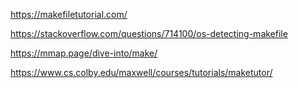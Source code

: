 https://makefiletutorial.com/

https://stackoverflow.com/questions/714100/os-detecting-makefile

https://mmap.page/dive-into/make/

https://www.cs.colby.edu/maxwell/courses/tutorials/maketutor/

